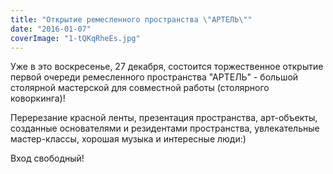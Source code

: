 ```yaml
---
title: "Открытие ремесленного пространства \"АРТЕЛЬ\""
date: "2016-01-07"
coverImage: "1-tQKqRheEs.jpg"
---
```


Уже в это воскресенье, 27 декабря, состоится торжественное открытие первой очереди ремесленного пространства "АРТЕЛЬ" - большой столярной мастерской для совместной работы (столярного коворкинга)!

Перерезание красной ленты, презентация пространства, арт-объекты, созданные основателями и резидентами пространства, увлекательные мастер-классы, хорошая музыка и интересные люди:)

Вход свободный!
